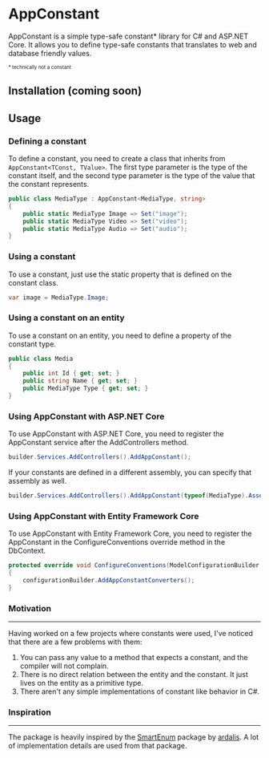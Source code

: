 # AppConstant
AppConstant is a simple type-safe constant* library for C# and ASP.NET Core.
It allows you to define type-safe constants that translates to web and database friendly values.

<sub><sub>* technically not a constant</sub></sub>

## Installation (coming soon)

[//]: # (AppConstant is available on NuGet. Install it using the following command:)

[//]: # ()
[//]: # (    dotnet add package AppConstant.AspNetCore)

[//]: # ()
[//]: # (Planning on using it together with Entity Framework Core? Install the following package as well:)

[//]: # ()
[//]: # (    dotnet add package AppConstant.EntityFrameworkCore)

[//]: # ()
[//]: # (Or just planning on using it in a C# project? Install the following package:)

[//]: # ()
[//]: # (    dotnet add package AppConstant)

## Usage

### Defining a constant

To define a constant, you need to create a class that inherits from `AppConstant<TConst, TValue>`.
The first type parameter is the type of the constant itself, and the second type parameter is the type of the value that the constant represents.

```csharp
public class MediaType : AppConstant<MediaType, string>
{
    public static MediaType Image => Set("image");
    public static MediaType Video => Set("video");
    public static MediaType Audio => Set("audio");
}
```

### Using a constant

To use a constant, just use the static property that is defined on the constant class.

```csharp
var image = MediaType.Image;
```

### Using a constant on an entity

To use a constant on an entity, you need to define a property of the constant type.

```csharp
public class Media
{
    public int Id { get; set; }
    public string Name { get; set; }
    public MediaType Type { get; set; }
}
```


### Using AppConstant with ASP.NET Core

To use AppConstant with ASP.NET Core, you need to register the AppConstant service after the AddControllers method.

```csharp
builder.Services.AddControllers().AddAppConstant();
```

If your constants are defined in a different assembly, you can specify that assembly as well.

```csharp
builder.Services.AddControllers().AddAppConstant(typeof(MediaType).Assembly);
```


### Using AppConstant with Entity Framework Core

To use AppConstant with Entity Framework Core, you need to register the AppConstant in the ConfigureConventions override method in the DbContext.

```csharp
protected override void ConfigureConventions(ModelConfigurationBuilder configurationBuilder)
{
    configurationBuilder.AddAppConstantConverters();
}
```

### Motivation
___

Having worked on a few projects where constants were used, I've noticed that there are a few problems with them:

1. You can pass any value to a method that expects a constant, and the compiler will not complain.
2. There is no direct relation between the entity and the constant. It just lives on the entity as a primitive type.
3. There aren't any simple implementations of constant like behavior in C#.

### Inspiration
___
The package is heavily inspired by the [SmartEnum](https://github.com/ardalis/SmartEnum) package by [ardalis](https://github.com/ardalis). A lot of implementation details are used from that package.